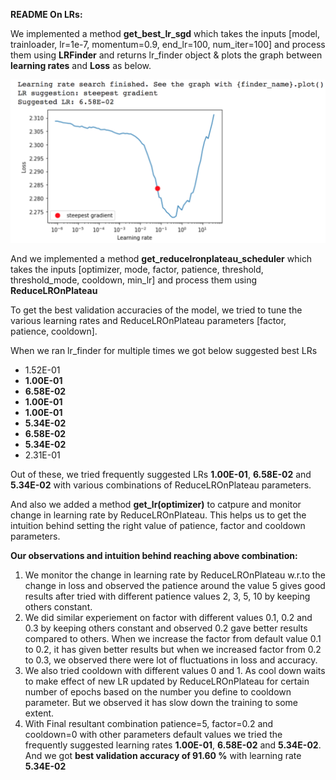 **README On LRs:**

We implemented a method **get_best_lr_sgd** which takes the inputs [model, trainloader, lr=1e-7, momentum=0.9, end_lr=100, num_iter=100] and process them
using **LRFinder** and returns lr_finder object & plots the graph between **learning rates** and **Loss** as below.

![](images/lr_finder_plot_lrs_loss.png)

And we implemented a method **get_reducelronplateau_scheduler** which takes the inputs [optimizer, mode, factor, patience, threshold, threshold_mode, cooldown,
min_lr] and process them using **ReduceLROnPlateau**

To get the best validation accuracies of the model, we tried to tune the various learning rates and ReduceLROnPlateau parameters [factor, patience, cooldown].

When we ran lr_finder for multiple times we got below suggested best LRs

- 1.52E-01
- **1.00E-01**
- **6.58E-02**
- **1.00E-01**
- **1.00E-01**
- **5.34E-02**
- **6.58E-02**
- **5.34E-02**
- 2.31E-01

Out of these, we tried frequently suggested LRs **1.00E-01**, **6.58E-02** and **5.34E-02** with various combinations of ReduceLROnPlateau parameters.

And also we added a method **get_lr(optimizer)** to catpure and monitor change in learning rate by ReduceLROnPlateau. This helps us to get the intuition behind setting the right value of patience, factor and cooldown parameters.

**Our observations and intuition behind reaching above combination:**

1. We monitor the change in learning rate by ReduceLROnPlateau w.r.to the change in loss and observed the patience around the value 5 gives good results after tried with different patience values 2, 3, 5, 10 by keeping others constant.
2. We did similar experiement on factor with different values 0.1, 0.2 and 0.3 by keeping others constant and observed 0.2 gave better results compared to others. When we increase the factor from default value 0.1 to 0.2, it has given better results but when we increased factor from 0.2 to 0.3, we observed there were lot of fluctuations in loss and accuracy.
3. We also tried cooldown with different values 0 and 1. As cool down waits to make effect of new LR updated by ReduceLROnPlateau for certain number of epochs based on the number you define to cooldown parameter. But we observed it has slow down the training to some extent.
4. With Final resultant combination patience=5, factor=0.2 and cooldown=0 with other parameters default values we tried the frequently suggested learning rates **1.00E-01**, **6.58E-02** and **5.34E-02**. And we got **best validation accuracy of 91.60 %** with learning rate **5.34E-02**
